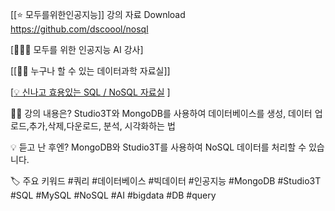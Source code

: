 
[[⭐️ 모두를위한인공지능]] 강의 자료 Download 
https://github.com/dscoool/nosql 

[👨🏼‍🏫 모두를 위한 인공지능 AI 강사]

[[👩‍💻 누구나 할 수 있는 데이터과학 자료실]]

[‍[💡 신나고 효용있는 SQL / NoSQL 자료실](nosql/readme.md) ]

👨‍🏫 강의 내용은? 
Studio3T와 MongoDB를 사용하여 데이터베이스를 생성, 데이터 업로드,추가,삭제,다운로드, 분석, 시각화하는 법 

💡 듣고 난 후엔? 
MongoDB와 Studio3T를 사용하여 NoSQL 데이터를 처리할 수 있습니다. 

🏷 주요 키워드 
#쿼리 #데이터베이스 #빅데이터 #인공지능 #MongoDB #Studio3T 
#SQL #MySQL #NoSQL #AI #bigdata #DB #query 



